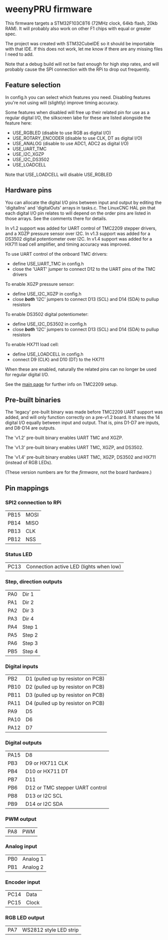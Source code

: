 # weenyPRU firmware

This firmware targets a STM32F103C8T6 (72MHz clock, 64kb flash, 20kb RAM). It will probably also work on other F1 chips with equal or greater spec.

The project was created with STM32CubeIDE so it should be importable with that IDE. If this does not work, let me know if there are any missing files I need to add.

Note that a debug build will not be fast enough for high step rates, and will probably cause the SPI connection with the RPi to drop out frequently.


## Feature selection

In config.h you can select which features you need. Disabling features you're not using will (slightly) improve timing accuracy. 

Some features when disabled will free up their related pin for use as a regular digital I/O, the silkscreen labe for these are listed alongside the feature here:

- USE_RGBLED (disable to use RGB as digital I/O)
- USE_ROTARY_ENCODER (disable to use CLK, DT as digital I/O)
- USE_ANALOG (disable to use ADC1, ADC2 as digital I/O)
- USE_UART_TMC
- USE_I2C_XGZP
- USE_I2C_DS3502
- USE_LOADCELL

Note that USE_LOADCELL will disable USE_RGBLED

## Hardware pins

You can allocate the digital I/O pins between input and output by editing the 'digitalIns' and 'digitalOuts' arrays in tasks.c. The LinuxCNC HAL pin that each digital I/O pin relates to will depend on the order pins are listed in those arrays. See the comments there for details.

In v1.2 support was added for UART control of TMC2209 stepper drivers, and a XGZP pressure sensor over I2C. In v1.3 support was added for a DS3502 digital potentiometer over I2C. In v1.4 support was added for a HX711 load cell amplifier, and timing accuracy was improved.

To use UART control of the onboard TMC drivers:
- define USE_UART_TMC in config.h
- close the 'UART' jumper to connect D12 to the UART pins of the TMC drivers

To enable XGZP pressure sensor:
- define USE_I2C_XGZP in config.h
- close ***both*** 'I2C' jumpers to connect D13 (SCL) and D14 (SDA) to pullup resistors

To enable DS3502 digital potentiometer:
- define USE_I2C_DS3502 in config.h
- close ***both*** 'I2C' jumpers to connect D13 (SCL) and D14 (SDA) to pullup resistors

To enable HX711 load cell:
- define USE_LOADCELL in config.h
- connect D9 (CLK) and D10 (DT) to the HX711

When these are enabled, naturally the related pins can no longer be used for regular digital I/O.

See the [main page](../README.md) for further info on TMC2209 setup.


## Pre-built binaries

The 'legacy' pre-built binary was made before TMC2209 UART support was added, and will only function correctly on a pre-v1.2 board. It shares the 14 digital I/O equally between input and output. That is, pins D1-D7 are inputs, and D8-D14 are outputs.

The 'v1.2' pre-built binary enables UART TMC and XGZP. 

The 'v1.3' pre-built binary enables UART TMC, XGZP, and DS3502.

The 'v1.4' pre-built binary enables UART TMC, XGZP, DS3502 and HX711 (instead of RGB LEDs).

(These version numbers are for the *firmware*, not the board hardware.)

## Pin mappings

### SPI2 connection to RPi
<table>
<tr><td>PB15</td><td>MOSI</td></tr>
<tr><td>PB14</td><td>MISO</td></tr>
<tr><td>PB13</td><td>CLK</td></tr>
<tr><td>PB12</td><td>NSS</td></tr>
</table>

### Status LED
<table>
<tr><td>PC13</td><td>Connection active LED (lights when low)</td></tr>
</table>

### Step, direction outputs
<table>
<tr><td>PA0</td><td>Dir 1</td></tr>
<tr><td>PA1</td><td>Dir 2</td></tr>
<tr><td>PA2 </td><td>Dir 3</td></tr>
<tr><td>PA3</td><td>Dir 4</td></tr>
<tr><td>PA4 </td><td>Step 1</td></tr>
<tr><td>PA5 </td><td>Step 2</td></tr>
<tr><td>PA6 </td><td>Step 3</td></tr>
<tr><td>PB5 </td><td>Step 4</td></tr>
</table>

### Digital inputs
<table>
<tr><td>PB2</td><td>D1 (pulled up by resistor on PCB)</td></tr>
<tr><td>PB10</td><td>D2 (pulled up by resistor on PCB)</td></tr>
<tr><td>PB11</td><td>D3 (pulled up by resistor on PCB)</td></tr>
<tr><td>PA11</td><td>D4 (pulled up by resistor on PCB)</td></tr>
<tr><td>PA9</td><td>D5 </td></tr>
<tr><td>PA10</td><td>D6 </td></tr>
<tr><td>PA12</td><td>D7 </td></tr>
</table>

### Digital outputs
<table>
<tr><td>PA15</td><td>D8</td></tr>
<tr><td>PB3</td><td>D9 or HX711 CLK</td></tr>
<tr><td>PB4</td><td>D10 or HX711 DT </td></tr>
<tr><td>PB7</td><td>D11 </td></tr>
<tr><td>PB6</td><td>D12 or TMC stepper UART control</td></tr>
<tr><td>PB8</td><td>D13 or I2C SCL</td></tr>
<tr><td>PB9</td><td>D14 or I2C SDA</td></tr>
</table>

### PWM output
<table>
<tr><td>PA8</td><td>PWM</td></tr>
</table>

### Analog input
<table>
<tr><td>PB0</td><td>Analog 1</td></tr>
<tr><td>PB1</td><td>Analog 2</td></tr>
</table>

### Encoder input
<table>
<tr><td>PC14</td><td>Data</td></tr>
<tr><td>PC15</td><td>Clock</td></tr>
</table>

### RGB LED output
<table>
<tr><td>PA7</td><td>WS2812 style LED strip</td></tr>
</table>

